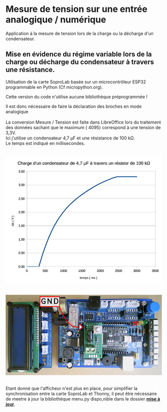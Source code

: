 # Mesure de tension sur une entrée analogique / numérique

Application à la mesure de tension lors de la charge ou la décharge d'un condensateur.

## Mise en évidence du régime variable lors de la charge ou décharge du condensateur à travers une résistance.

Utilisation de la carte SoproLab basée sur un microcontrôleur ESP32 programmable en Python (Cf micropython.org).

Cette version du code n'utilise aucune bibliothèque préprogrammée !

Il est donc nécessaire de faire la déclaration des broches en mode analogique
 <br />
 <br />
 La conversion Mesure / Tension est faite dans LibreOffice lors du traitement des données sachant que le maximum ( 4095) correspond à une tension de 3,3V.
 <br /> Ici j'utilise un condensateur 4,7 µF et une résistance de 100 kΩ.
 <br /> Le temps est indiqué en millisecondes.
 
<br /> ![Courbe de charge d'un condensateur](https://github.com/SoproLab/Soprolab/blob/master/Pedagogie/Condensateur_Module_1_bornier/Charge_condensateur.png)

<br /> ![Module de mesure avec bornier](https://github.com/SoproLab/Soprolab/blob/master/Pedagogie/Condensateur_Module_1_bornier/Module_Condensateur_1.jpg)

<br /> Etant donné que l'afficheur n'est plus en place, pour simplifier la synchronisation entre la carte SoproLab et Thonny, il peut être nécessaire de meetre à jour la bibliothèque menu.py dispo,nible dans le dossier <a href="https://github.com/SoproLab/Soprolab/tree/master/Mise_a_jour"><b>mise à jour</b></a>.
